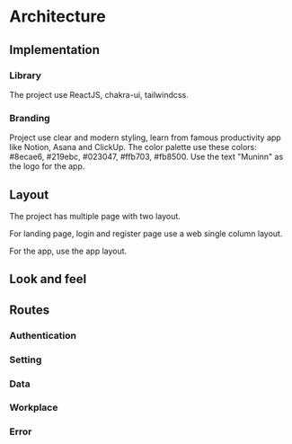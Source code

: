 # Architecture

## Implementation

### Library

The project use ReactJS, chakra-ui, tailwindcss.

### Branding

Project use clear and modern styling, learn from famous productivity app like Notion, Asana and ClickUp. The color palette use these colors: #8ecae6, #219ebc, #023047, #ffb703, #fb8500. Use the text "Muninn" as the logo for the app.

## Layout

The project has multiple page with two layout.

For landing page, login and register page use a web single column layout.

For the app, use the app layout.

## Look and feel

## Routes

### Authentication

### Setting

### Data

### Workplace

### Error
